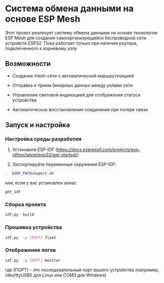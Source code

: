 # Система обмена данными на основе ESP Mesh

  

Этот проект реализует систему обмена данными на основе технологии ESP Mesh для создания самоорганизующейся беспроводной сети устройств ESP32. Пока работает только при наличии роутера, подключенного к корневому узлу

  

## Возможности

  

- Создание mesh-сети с автоматической маршрутизацией

- Отправка и прием бинарных данных между узлами сети

- Управление световой индикацией для отображения статуса устройства

- Автоматическое восстановление соединения при потере связи

  

## Запуск и настройка

  

### Настройка среды разработки

  

1. Установите ESP-IDF (https://docs.espressif.com/projects/esp-idf/en/latest/esp32/get-started/)

2. Экспортируйте переменные окружения ESP-IDF:

  

```bash
.  $IDF_PATH/export.sh
```
или, если у вас установлен алиас
```bash
get_idf
```

  

### Сборка проекта

  

```bash
idf.py  build
```

  

### Прошивка устройства
```bash
idf.py  -p [ПОРТ] flash
```
### Отображение логов
```bash
idf.py  -p [ПОРТ] monitor
```

  

где [ПОРТ] - это последовательный порт вашего устройства (например, /dev/ttyUSB0 для Linux или COM3 для Windows)

